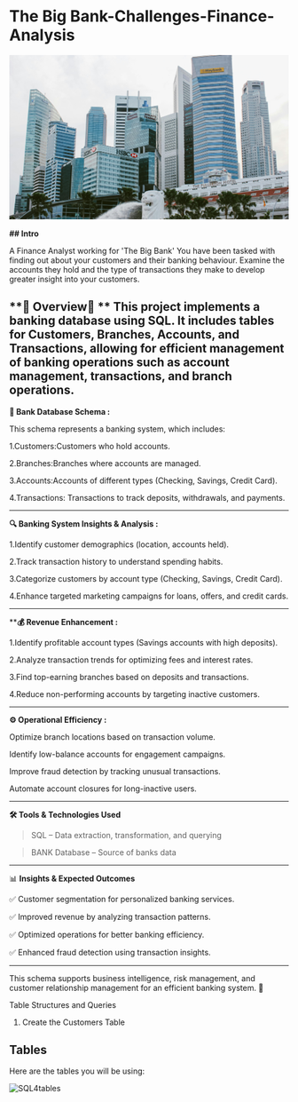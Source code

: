 

# The Big Bank-Challenges-Finance-Analysis

![sql4](pexels-bala-5406959.jpg)


**## Intro**

A Finance Analyst working for 'The Big Bank' You have been tasked with finding out about your customers and their banking behaviour. Examine the accounts they hold and the type of transactions they make to develop greater insight into your customers.

**📌 Overview📌
**
This project implements a banking database using SQL. It includes tables for Customers, Branches, Accounts, and Transactions, allowing for efficient management of banking operations such as account management, transactions, and branch operations.
---


**🏦 Bank Database Schema :**

This schema represents a banking system, which includes:

1.Customers:Customers who hold accounts.

2.Branches:Branches where accounts are managed.

3.Accounts:Accounts of different types (Checking, Savings, Credit Card).

4.Transactions: Transactions to track deposits, withdrawals, and payments.

---

**🔍 Banking System Insights & Analysis :**


1.Identify customer demographics (location, accounts held).

2.Track transaction history to understand spending habits.

3.Categorize customers by account type (Checking, Savings, Credit Card).

4.Enhance targeted marketing campaigns for loans, offers, and credit cards.

---

****💰 Revenue Enhancement :**

1.Identify profitable account types (Savings accounts with high deposits).

2.Analyze transaction trends for optimizing fees and interest rates.

3.Find top-earning branches based on deposits and transactions.

4.Reduce non-performing accounts by targeting inactive customers.

---

**⚙️ Operational Efficiency :**

Optimize branch locations based on transaction volume.

Identify low-balance accounts for engagement campaigns.

Improve fraud detection by tracking unusual transactions.

Automate account closures for long-inactive users.

---


**🛠️ Tools & Technologies Used**
>SQL – Data extraction, transformation, and querying

>BANK Database – Source of banks data

---


📊 **Insights & Expected Outcomes**

✅ Customer segmentation for personalized banking services.

✅ Improved revenue by analyzing transaction patterns.

✅ Optimized operations for better banking efficiency.

✅ Enhanced fraud detection using transaction insights.

---


This schema supports business intelligence, risk management, and customer relationship management for an efficient banking system. 🚀

Table Structures and Queries

1. Create the Customers Table

## Tables
Here are the tables you will be using:

![SQL4tables](https://user-images.githubusercontent.com/122549893/236733689-6754ba0e-688f-4ccc-8ee8-0c6da5ffafe5.png)
